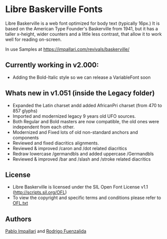 Libre Baskerville Fonts
======================

Libre Baskerville is a web font optimized for body text (typically 16px.)
It is based on the American Type Founder's Baskerville from 1941, but it has a taller x-height, wider counters and a little less contrast, that allow it to work well for reading on-screen.

In use Samples at https://impallari.com/revivals/baskerville/

## Currently working in v2.000:
- Adding the Bold-Italic style so we can release a VariableFont soon

## Whats new in v1.051 (inside the Legacy folder)

- Expanded the Latin charset andd added AfricanPri charset (from 470 to 857 glyphs)
- Imported and modernized legacy 9 years old UFO sources.
- Both Regular and Bold masters are now compatible, the old ones were independent from each other.
- Modernized and Fixed lots of old non-standard anchors and components
- Reviewed and fixed diacritics alignments.
- Reviewed & improved /caron and /dot related diacritics
- Redraw lowercase /germandbls and added uppercase /Germandbls
- Reviewed & improved /bar and /slash and /stroke related diacritics

## License

- Libre Baskerville is licensed under the SIL Open Font License v1.1 (<http://scripts.sil.org/OFL>)
- To view the copyright and specific terms and conditions please refer to [OFL.txt](https://github.com/impallari/Libre-Baskerville/blob/master/OFL.txt)

## Authors

[Pablo Impallari](http://www.impallari.com) and [Rodrigo Fuenzalida](http://www.rfuenzalida.com)